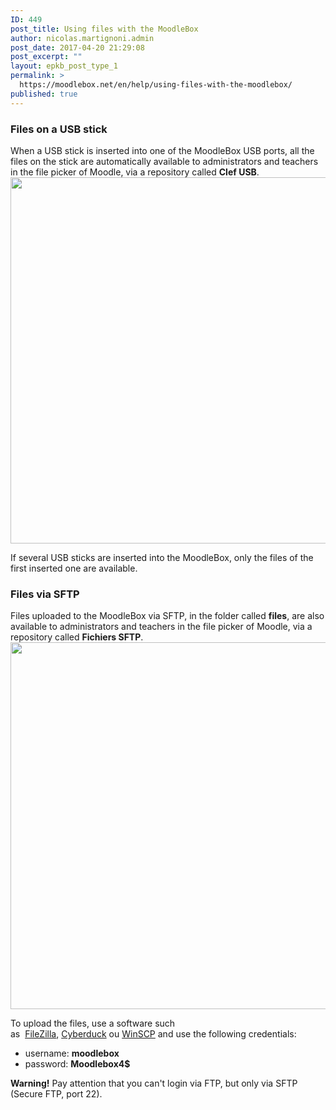 ```yaml
---
ID: 449
post_title: Using files with the MoodleBox
author: nicolas.martignoni.admin
post_date: 2017-04-20 21:29:08
post_excerpt: ""
layout: epkb_post_type_1
permalink: >
  https://moodlebox.net/en/help/using-files-with-the-moodlebox/
published: true
---
```

<h3><span id="Files_on_a_USB_stick">Files on a USB stick</span></h3>
When a USB stick is inserted into one of the MoodleBox USB ports, all the files on the stick are automatically available to administrators and teachers in the file picker of Moodle, via a repository called <strong>Clef USB</strong>.

<img class="alignnone size-full wp-image-474" src="https://moodlebox.net/fr/wp-content/uploads/sites/4/2017/04/ClefUSB.png" alt="" width="907" height="586" />

If several USB sticks are inserted into the MoodleBox, only the files of the first inserted one are available.
<h3><span id="Files_via_SFTP">Files via SFTP</span></h3>
Files uploaded to the MoodleBox via SFTP, in the folder called <strong>files</strong>, are also available to administrators and teachers in the file picker of Moodle, via a repository called <strong>Fichiers SFTP</strong>.

<img class="alignnone size-full wp-image-476" src="https://moodlebox.net/fr/wp-content/uploads/sites/4/2017/04/FichiersSFTP.png" alt="" width="908" height="587" />

To upload the files, use a software such as  <a href="https://filezilla-project.org/" target="_blank">FileZilla</a>, <a href="https://cyberduck.io/" target="_blank">Cyberduck</a> ou <a href="http://winscp.net/" target="_blank">WinSCP</a> and use the following credentials:
<ul>
 	<li>username: <strong>moodlebox</strong></li>
 	<li>password: <strong>Moodlebox4$</strong></li>
</ul>
<strong>Warning!</strong> Pay attention that you can't login via FTP, but only via SFTP (Secure FTP, port 22).